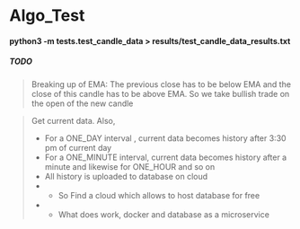 # Algo_Test

#### python3 -m tests.test_candle_data > results/test_candle_data_results.txt


##### ***TODO*** 

>Breaking up of EMA:
The previous close has to be below EMA and the close of this candle has to be above EMA.
So we take bullish trade on the open of the new candle


> Get current data. Also,
> * For a ONE_DAY interval , current data becomes history after 3:30 pm of current day
> * For a ONE_MINUTE interval, current data becomes history after a minute and likewise for ONE_HOUR and so on
> * All history is uploaded to database on cloud
> * * So Find a cloud which allows to host database for free
> * * What does work, docker and database as a microservice
